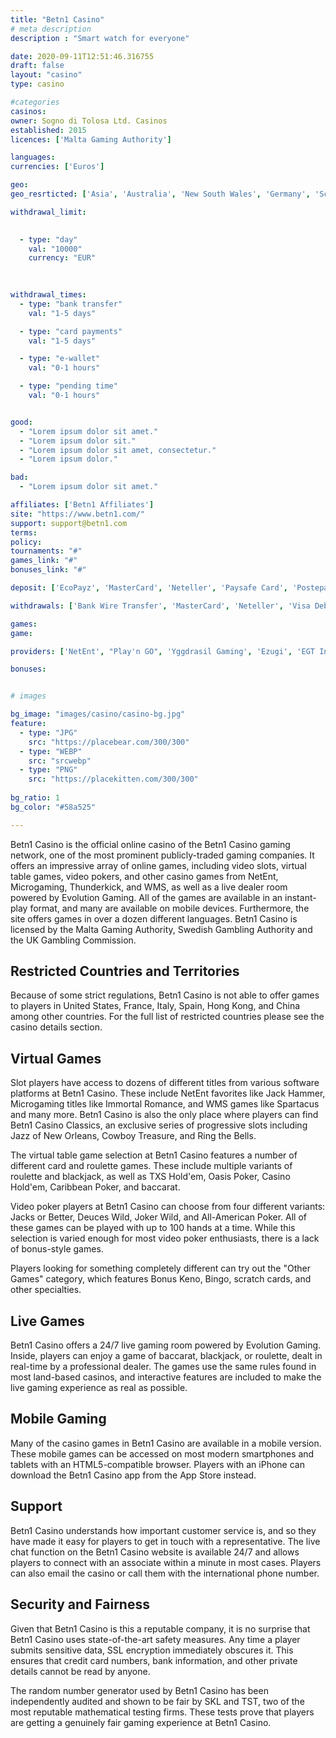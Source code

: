 ```yaml
---
title: "Betn1 Casino"
# meta description
description : "Smart watch for everyone"

date: 2020-09-11T12:51:46.316755
draft: false
layout: "casino" 
type: casino

#categories
casinos: 
owner: Sogno di Tolosa Ltd. Casinos
established: 2015
licences: ['Malta Gaming Authority']

languages: 
currencies: ['Euros']

geo: 
geo_resrticted: ['Asia', 'Australia', 'New South Wales', 'Germany', 'Schleswig-Holstein', 'Italy', 'Puerto Rico', 'Spain', 'Sweden', 'Switzerland', 'United Kingdom', 'United States', 'Alabama', 'Alaska', 'American Samoa', 'Arizona', 'Arkansas', 'California', 'Colorado', 'Connecticut', 'Delaware', 'District of Columbia', 'Florida', 'Georgia(US)', 'Guam', 'Hawaii', 'Idaho', 'Illinois', 'Indiana', 'Iowa', 'Kansas', 'Kentucky', 'Louisiana', 'Maine', 'Maryland', 'Massachusetts', 'Michigan', 'Minnesota', 'Mississippi', 'Missouri', 'Montana', 'Nebraska', 'Nevada', 'New Hampshire', 'New Jersey', 'New Mexico', 'New York', 'North Carolina', 'North Dakota', 'Northern Mariana Islands', 'Ohio', 'Oklahoma', 'Oregon', 'Pennsylvania', 'Rhode Island', 'South Carolina', 'South Dakota', 'Tennessee', 'Texas', 'U.S. Virgin Islands', 'Utah', 'Vermont', 'Virginia', 'Washington', 'West Virginia', 'Wisconsin', 'Wyoming']

withdrawal_limit:

  
  - type: "day"
    val: "10000"
    currency: "EUR"
  
  

withdrawal_times:
  - type: "bank transfer"
    val: "1-5 days"

  - type: "card payments"
    val: "1-5 days"

  - type: "e-wallet"
    val: "0-1 hours"

  - type: "pending time"
    val: "0-1 hours"


good:
  - "Lorem ipsum dolor sit amet."
  - "Lorem ipsum dolor sit."
  - "Lorem ipsum dolor sit amet, consectetur."
  - "Lorem ipsum dolor."

bad:
  - "Lorem ipsum dolor sit amet."

affiliates: ['Betn1 Affiliates']
site: "https://www.betn1.com/"
support: support@betn1.com
terms:
policy:
tournaments: "#"
games_link: "#"
bonuses_link: "#"

deposit: ['EcoPayz', 'MasterCard', 'Neteller', 'Paysafe Card', 'Postepay', 'Visa Debit', 'Visa Electron', 'Visa', 'Skrill', 'Papaya Card']

withdrawals: ['Bank Wire Transfer', 'MasterCard', 'Neteller', 'Visa Debit', 'Visa Electron', 'Visa', 'Skrill', 'Papaya Card']

games: 
game:

providers: ['NetEnt', "Play'n GO", 'Yggdrasil Gaming', 'Ezugi', 'EGT Interactive']

bonuses:


# images

bg_image: "images/casino/casino-bg.jpg"  
feature:
  - type: "JPG" 
    src: "https://placebear.com/300/300"
  - type: "WEBP"
    src: "srcwebp"
  - type: "PNG"
    src: "https://placekitten.com/300/300"  
 
bg_ratio: 1 
bg_color: "#58a525"  

---
```


Betn1 Casino is the official online casino of the Betn1 Casino gaming network, one of the most prominent publicly-traded gaming companies. It offers an impressive array of online games, including video slots, virtual table games, video pokers, and other casino games from NetEnt, Microgaming, Thunderkick, and WMS, as well as a live dealer room powered by Evolution Gaming. All of the games are available in an instant-play format, and many are available on mobile devices. Furthermore, the site offers games in over a dozen different languages. Betn1 Casino is licensed by the Malta Gaming Authority, Swedish Gambling Authority and the UK Gambling Commission.

## Restricted Countries and Territories
Because of some strict regulations, Betn1 Casino is not able to offer games to players in United States, France, Italy, Spain, Hong Kong, and China among other countries. For the full list of restricted countries please see the casino details section.

## Virtual Games
Slot players have access to dozens of different titles from various software platforms at Betn1 Casino. These include NetEnt favorites like Jack Hammer, Microgaming titles like Immortal Romance, and WMS games like Spartacus and many more. Betn1 Casino is also the only place where players can find Betn1 Casino Classics, an exclusive series of progressive slots including Jazz of New Orleans, Cowboy Treasure, and Ring the Bells.

The virtual table game selection at Betn1 Casino features a number of different card and roulette games. These include multiple variants of roulette and blackjack, as well as TXS Hold'em, Oasis Poker, Casino Hold'em, Caribbean Poker, and baccarat.

Video poker players at Betn1 Casino can choose from four different variants: Jacks or Better, Deuces Wild, Joker Wild, and All-American Poker. All of these games can be played with up to 100 hands at a time. While this selection is varied enough for most video poker enthusiasts, there is a lack of bonus-style games.

Players looking for something completely different can try out the "Other Games" category, which features Bonus Keno, Bingo, scratch cards, and other specialties.

## Live Games
Betn1 Casino offers a 24/7 live gaming room powered by Evolution Gaming. Inside, players can enjoy a game of baccarat, blackjack, or roulette, dealt in real-time by a professional dealer. The games use the same rules found in most land-based casinos, and interactive features are included to make the live gaming experience as real as possible.

## Mobile Gaming
Many of the casino games in Betn1 Casino are available in a mobile version. These mobile games can be accessed on most modern smartphones and tablets with an HTML5-compatible browser. Players with an iPhone can download the Betn1 Casino app from the App Store instead.

## Support
Betn1 Casino understands how important customer service is, and so they have made it easy for players to get in touch with a representative. The live chat function on the Betn1 Casino website is available 24/7 and allows players to connect with an associate within a minute in most cases. Players can also email the casino or call them with the international phone number.

## Security and Fairness
Given that Betn1 Casino is this a reputable company, it is no surprise that Betn1 Casino uses state-of-the-art safety measures. Any time a player submits sensitive data, SSL encryption immediately obscures it. This ensures that credit card numbers, bank information, and other private details cannot be read by anyone.

The random number generator used by Betn1 Casino has been independently audited and shown to be fair by SKL and TST, two of the most reputable mathematical testing firms. These tests prove that players are getting a genuinely fair gaming experience at Betn1 Casino.